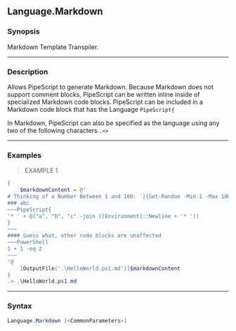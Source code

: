 Language.Markdown
-----------------

### Synopsis
Markdown Template Transpiler.

---

### Description

Allows PipeScript to generate Markdown.
Because Markdown does not support comment blocks, PipeScript can be written inline inside of specialized Markdown code blocks.
PipeScript can be included in a Markdown code block that has the Language ```PipeScript{```

In Markdown, PipeScript can also be specified as the language using any two of the following characters ```.<>```

---

### Examples
> EXAMPLE 1

```PowerShell
{
    $markdownContent = @'
# Thinking of a Number Between 1 and 100: `|{Get-Random -Min 1 -Max 100}|` is the number
### abc
~~~PipeScript{
'* ' + @("a", "b", "c" -join ([Environment]::Newline + '* '))
}
~~~
#### Guess what, other code blocks are unaffected
~~~PowerShell
1 + 1 -eq 2
~~~
'@
    [OutputFile('.\HelloWorld.ps1.md')]$markdownContent
}
.> .\HelloWorld.ps1.md
```

---

### Syntax
```PowerShell
Language.Markdown [<CommonParameters>]
```
